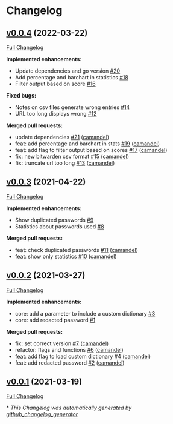 # Changelog

## [v0.0.4](https://github.com/camandel/check-password-strength/tree/v0.0.4) (2022-03-22)

[Full Changelog](https://github.com/camandel/check-password-strength/compare/v0.0.3...v0.0.4)

**Implemented enhancements:**

- Update dependencies and go version [\#20](https://github.com/camandel/check-password-strength/issues/20)
- Add percentage and barchart in statistics [\#18](https://github.com/camandel/check-password-strength/issues/18)
- Filter output based on score [\#16](https://github.com/camandel/check-password-strength/issues/16)

**Fixed bugs:**

- Notes on csv files generate wrong entries [\#14](https://github.com/camandel/check-password-strength/issues/14)
- URL too long displays wrong [\#12](https://github.com/camandel/check-password-strength/issues/12)

**Merged pull requests:**

- update dependencies [\#21](https://github.com/camandel/check-password-strength/pull/21) ([camandel](https://github.com/camandel))
- feat: add percentage and barchart in stats [\#19](https://github.com/camandel/check-password-strength/pull/19) ([camandel](https://github.com/camandel))
- feat: add flag to filter output based on scores [\#17](https://github.com/camandel/check-password-strength/pull/17) ([camandel](https://github.com/camandel))
- fix: new bitwarden csv format [\#15](https://github.com/camandel/check-password-strength/pull/15) ([camandel](https://github.com/camandel))
- fix: truncate url too long [\#13](https://github.com/camandel/check-password-strength/pull/13) ([camandel](https://github.com/camandel))

## [v0.0.3](https://github.com/camandel/check-password-strength/tree/v0.0.3) (2021-04-22)

[Full Changelog](https://github.com/camandel/check-password-strength/compare/v0.0.2...v0.0.3)

**Implemented enhancements:**

- Show duplicated passwords  [\#9](https://github.com/camandel/check-password-strength/issues/9)
- Statistics about passwords used [\#8](https://github.com/camandel/check-password-strength/issues/8)

**Merged pull requests:**

- feat: check duplicated passwords [\#11](https://github.com/camandel/check-password-strength/pull/11) ([camandel](https://github.com/camandel))
- feat: show only statistics [\#10](https://github.com/camandel/check-password-strength/pull/10) ([camandel](https://github.com/camandel))

## [v0.0.2](https://github.com/camandel/check-password-strength/tree/v0.0.2) (2021-03-27)

[Full Changelog](https://github.com/camandel/check-password-strength/compare/v0.0.1...v0.0.2)

**Implemented enhancements:**

- core: add a parameter to include a custom dictionary [\#3](https://github.com/camandel/check-password-strength/issues/3)
- core: add redacted password [\#1](https://github.com/camandel/check-password-strength/issues/1)

**Merged pull requests:**

- fix: set correct version [\#7](https://github.com/camandel/check-password-strength/pull/7) ([camandel](https://github.com/camandel))
- refactor: flags and functions [\#6](https://github.com/camandel/check-password-strength/pull/6) ([camandel](https://github.com/camandel))
- feat: add flag to load custom dictionary [\#4](https://github.com/camandel/check-password-strength/pull/4) ([camandel](https://github.com/camandel))
- feat: add redacted password [\#2](https://github.com/camandel/check-password-strength/pull/2) ([camandel](https://github.com/camandel))

## [v0.0.1](https://github.com/camandel/check-password-strength/tree/v0.0.1) (2021-03-19)

[Full Changelog](https://github.com/camandel/check-password-strength/compare/8b9e30529d2dea23b3587dcdacece6e651bc23a2...v0.0.1)



\* *This Changelog was automatically generated by [github_changelog_generator](https://github.com/github-changelog-generator/github-changelog-generator)*
